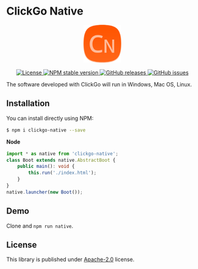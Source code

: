 # ClickGo Native

<p align="center"><img src="./dist/icon.png" width="100" height="100" alt="ClickGo Native"></p>
<p align="center">
    <a href="https://github.com/maiyun/clickgo-native/blob/master/LICENSE">
        <img alt="License" src="https://img.shields.io/github/license/maiyun/clickgo-native?color=blue" />
    </a>
    <a href="https://www.npmjs.com/package/clickgo-native">
        <img alt="NPM stable version" src="https://img.shields.io/npm/v/clickgo-native?color=brightgreen&logo=npm" />
    </a>
    <a href="https://github.com/maiyun/clickgo-native/releases">
        <img alt="GitHub releases" src="https://img.shields.io/github/v/release/maiyun/clickgo-native?color=brightgreen&logo=github" />
    </a>
    <a href="https://github.com/maiyun/clickgo-native/issues">
        <img alt="GitHub issues" src="https://img.shields.io/github/issues/maiyun/clickgo-native?color=blue&logo=github" />
    </a>
</p>

The software developed with ClickGo will run in Windows, Mac OS, Linux.

## Installation

You can install directly using NPM:

```sh
$ npm i clickgo-native --save
```

**Node**

```typescript
import * as native from 'clickgo-native';
class Boot extends native.AbstractBoot {
    public main(): void {
        this.run('./index.html');
    }
}
native.launcher(new Boot());
```

## Demo

Clone and `npm run native`.

## License

This library is published under [Apache-2.0](./LICENSE) license.